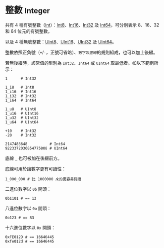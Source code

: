 # 整數 <small>Integer</small>

共有 4 種有號整數（[Int](http://crystal-lang.org/api/Int.html)）：[Int8](http://crystal-lang.org/api/Int8.html)、[Int16](http://crystal-lang.org/api/Int16.html)、[Int32](http://crystal-lang.org/api/Int32.html) 及 [Int64](http://crystal-lang.org/api/Int64.html)，可分別表示 8、16、32 和 64 位元的有號整數。

以及 4 種無號整數：[UInt8](http://crystal-lang.org/api/UInt8.html)、[UInt16](http://crystal-lang.org/api/UInt16.html)、[UInt32](http://crystal-lang.org/api/UInt32.html) 及 [UInt64](http://crystal-lang.org/api/UInt64.html)。

整數依照正負號（`+`/`-`，正號可省略）、`數字及底線`的規則組成，也可以加上後綴。

若無後綴時，該常值的型別為 `Int32`、`Int64` 或 `UInt64` 取最低者。如以下範例所示：

```crystal
1      # Int32

1_i8   # Int8
1_i16  # Int16
1_i32  # Int32
1_i64  # Int64

1_u8   # UInt8
1_u16  # UInt16
1_u32  # UInt32
1_u64  # UInt64

+10    # Int32
-20    # Int32

2147483648          # Int64
9223372036854775808 # UInt64
```

底線 `_` 也可被加在後綴前方。

底線可用於讓數字更有可讀性：

```crystal
1_000_000 # 比 1000000 來的更容易閱讀
```

二進位數字以 `0b` 開頭：

```crystal
0b1101 # == 13
```

八進位數字以 `0o` 開頭：

```crystal
0o123 # == 83
```

十六進位數字以 `0x` 開頭：

```crystal
0xFE012D # == 16646445
0xfe012d # == 16646445
```

